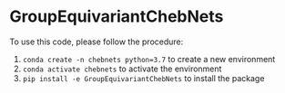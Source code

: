 # GroupEquivariantChebNets

To use this code, please follow the procedure:
1. `conda create -n chebnets python=3.7` to create a new environment
2. `conda activate chebnets` to activate the environment
2. `pip install -e GroupEquivariantChebNets` to install the package

